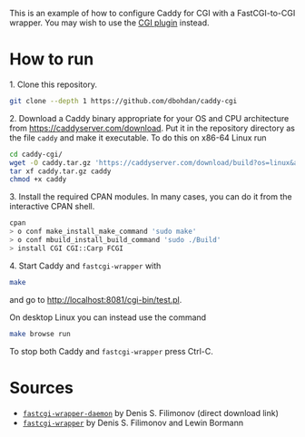 This is an example of how to configure Caddy for CGI with a FastCGI-to-CGI wrapper. You may wish to use the [CGI plugin](https://github.com/jung-kurt/caddy-cgi) instead.

# How to run

1\. Clone this repository.

```sh
git clone --depth 1 https://github.com/dbohdan/caddy-cgi
```

2\. Download a Caddy binary appropriate for your OS and CPU architecture from <https://caddyserver.com/download>. Put it in the repository directory as the file `caddy` and make it executable. To do this on x86-64 Linux run

```sh
cd caddy-cgi/
wget -O caddy.tar.gz 'https://caddyserver.com/download/build?os=linux&arch=amd64&features='
tar xf caddy.tar.gz caddy
chmod +x caddy
```

3\. Install the required CPAN modules. In many cases, you can do it from the interactive CPAN shell.

```sh
cpan
> o conf make_install_make_command 'sudo make'
> o conf mbuild_install_build_command 'sudo ./Build'
> install CGI CGI::Carp FCGI
```

4\. Start Caddy and `fastcgi-wrapper` with

```sh
make
```

and go to <http://localhost:8081/cgi-bin/test.pl>.

On desktop Linux you can instead use the command

```sh
make browse run
```

To stop both Caddy and `fastcgi-wrapper` press Ctrl-C.

# Sources

* [`fastcgi-wrapper-daemon`](http://nginxlibrary.com/downloads/perl-fcgi/fastcgi-wrapper) by Denis S. Filimonov (direct download link)
* [`fastcgi-wrapper`](https://github.com/dermesser/fastcgi-wrappers) by Denis S. Filimonov and Lewin Bormann
